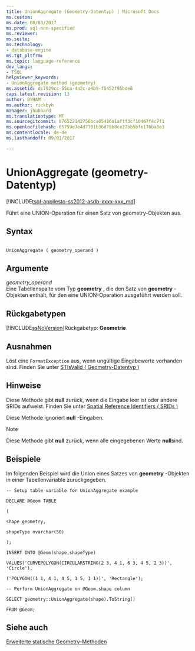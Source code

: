 ```yaml
---
title: UnionAggregate (Geometry-Datentyp) | Microsoft Docs
ms.custom: 
ms.date: 08/03/2017
ms.prod: sql-non-specified
ms.reviewer: 
ms.suite: 
ms.technology:
- database-engine
ms.tgt_pltfrm: 
ms.topic: language-reference
dev_langs:
- TSQL
helpviewer_keywords:
- UnionAggregate method (geometry)
ms.assetid: dc7929cc-55ca-4a2c-a4b9-f5452f95bde8
caps.latest.revision: 13
author: BYHAM
ms.author: rickbyh
manager: jhubbard
ms.translationtype: MT
ms.sourcegitcommit: 876522142756bca05416a1afff3cf10467f4c7f1
ms.openlocfilehash: 65759e7e4d7701b36d79b8ce27bb5bfe176ba3e3
ms.contentlocale: de-de
ms.lasthandoff: 09/01/2017

---
```

# <a name="unionaggregate-geometry-data-type"></a>UnionAggregate (geometry-Datentyp)
[!INCLUDE[tsql-appliesto-ss2012-asdb-xxxx-xxx_md](../../includes/tsql-appliesto-ss2012-asdb-xxxx-xxx-md.md)]

Führt eine UNION-Operation für einen Satz von geometry-Objekten aus.
  
## <a name="syntax"></a>Syntax  
  
```  
  
UnionAggregate ( geometry_operand )  
```  
  
## <a name="arguments"></a>Argumente  
 *geometry_operand*  
 Eine Tabellenspalte vom Typ **geometry** , die den Satz von **geometry** -Objekten enthält, für den eine UNION-Operation ausgeführt werden soll.  
  
## <a name="return-types"></a>Rückgabetypen  
 [!INCLUDE[ssNoVersion](../../includes/ssnoversion-md.md)]Rückgabetyp: **Geometrie**  
  
## <a name="exceptions"></a>Ausnahmen  
 Löst eine `FormatException` aus, wenn ungültige Eingabewerte vorhanden sind. Finden Sie unter [STIsValid &#40; Geometry-Datentyp &#41;](../../t-sql/spatial-geometry/stisvalid-geometry-data-type.md)  
  
## <a name="remarks"></a>Hinweise  
 Diese Methode gibt **null** zurück, wenn die Eingabe leer ist oder andere SRIDs aufweist. Finden Sie unter [Spatial Reference Identifiers &#40; SRIDs &#41;](../../relational-databases/spatial/spatial-reference-identifiers-srids.md)  
  
 Diese Methode ignoriert **null** -Eingaben.  
  
> [!NOTE]  
>  Diese Methode gibt **null** zurück, wenn alle eingegebenen Werte **null**sind.  
  
## <a name="examples"></a>Beispiele  
 Im folgenden Beispiel wird die Union eines Satzes von **geometry** -Objekten in einer Tabellenvariable zurückgegeben.  
  
 `-- Setup table variable for UnionAggregate example`  
  
 `DECLARE @Geom TABLE`  
  
 `(`  
  
 `shape geometry,`  
  
 `shapeType nvarchar(50)`  
  
 `);`  
  
 `INSERT INTO @Geom(shape,shapeType)`  
  
 `VALUES('CURVEPOLYGON(CIRCULARSTRING(2 3, 4 1, 6 3, 4 5, 2 3))', 'Circle'),`  
  
 `('POLYGON((1 1, 4 1, 4 5, 1 5, 1 1))', 'Rectangle');`  
  
 `-- Perform UnionAggregate on @Geom.shape column`  
  
 `SELECT geometry::UnionAggregate(shape).ToString()`  
  
 `FROM @Geom;`  
  
## <a name="see-also"></a>Siehe auch  
 [Erweiterte statische Geometry-Methoden](../../t-sql/spatial-geometry/extended-static-geometry-methods.md)  
  
  



